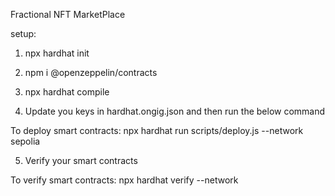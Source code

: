 Fractional NFT MarketPlace

setup:

1. npx hardhat init

2. npm i @openzeppelin/contracts

3. npx hardhat compile

4. Update you keys in hardhat.ongig.json and then run the below command

To deploy smart contracts: 
npx hardhat run scripts/deploy.js --network sepolia

5. Verify your smart contracts

To verify smart contracts: 
npx hardhat verify --network <network> <contract address> <constructor parameters>